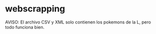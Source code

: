 # webscrapping

AVISO: El archivo CSV y XML solo contienen los pokemons de la L, pero todo funciona bien.